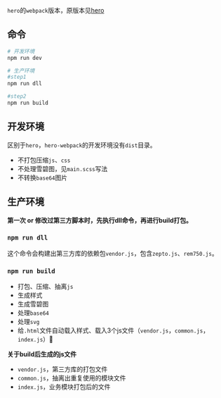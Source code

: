 `hero`的`webpack`版本，原版本见[hero](https://github.com/007sair/hero)

## 命令

``` bash
# 开发环境
npm run dev

# 生产环境
#step1
npm run dll

#step2
npm run build
```

## 开发环境

区别于`hero`，`hero-webpack`的开发环境没有`dist`目录。

- 不打包压缩`js`、`css`
- 不处理雪碧图，见`main.scss`写法
- 不转换`base64`图片

## 生产环境

**第一次 or 修改过第三方脚本时，先执行dll命令，再进行build打包。**

### `npm run dll`

这个命令会构建出第三方库的依赖包`vendor.js`，包含`zepto.js`、`rem750.js`。

### `npm run build`

- 打包、压缩、抽离`js`
- 生成样式
- 生成雪碧图
- 处理`base64`
- 处理`svg`
- 给`.html`文件自动载入样式、载入3个js文件（`vendor.js`，`common.js`，`index.js`）

**关于build后生成的js文件**

- `vendor.js`，第三方库的打包文件
- `common.js`，抽离出重复使用的模块文件
- `index.js`，业务模块打包后的文件
